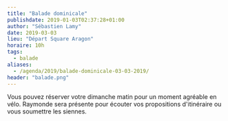 ```yaml
---
title: "Balade dominicale"
publishdate: 2019-01-03T02:37:28+01:00
author: "Sébastien Lamy"
date: 2019-03-03
lieu: "Départ Square Aragon"
horaire: 10h
tags:
  - balade
aliases:
  - /agenda/2019/balade-dominicale-03-03-2019/
header: "balade.png"
---
```


Vous pouvez réserver votre dimanche matin pour un moment agréable en vélo.
Raymonde sera présente pour écouter vos propositions d'itinéraire ou vous 
soumettre les siennes.
